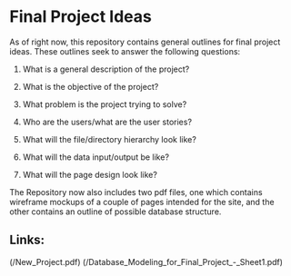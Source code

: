 # Final Project Ideas

As of right now, this repository contains general outlines for final project ideas. These outlines seek to answer the following questions:

1. What is a general description of the project?

2. What is the objective of the project?

3. What problem is the project trying to solve?

4. Who are the users/what are the user stories?

5. What will the file/directory hierarchy look like?

6. What will the data input/output be like?

7. What will the page design look like?


The Repository now also includes two pdf files, one which contains wireframe mockups of a couple of pages intended for the site, and the other contains an outline of possible database structure.

## Links:

  (/New_Project.pdf)
  (/Database_Modeling_for_Final_Project_-_Sheet1.pdf)
  
